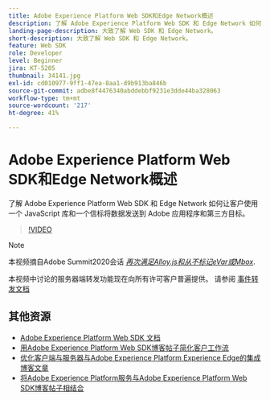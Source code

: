 ```yaml
---
title: Adobe Experience Platform Web SDK和Edge Network概述
description: 了解 Adobe Experience Platform Web SDK 和 Edge Network 如何让客户使用一个 JavaScript 库和一个信标将数据发送到 Adobe 应用程序和第三方目标。
landing-page-description: 大致了解 Web SDK 和 Edge Network。
short-description: 大致了解 Web SDK 和 Edge Network。
feature: Web SDK
role: Developer
level: Beginner
jira: KT-5205
thumbnail: 34141.jpg
exl-id: cd010977-9ff1-47ea-8aa1-d9b913ba846b
source-git-commit: adbe8f4476340abddebbf9231e3dde44ba328063
workflow-type: tm+mt
source-wordcount: '217'
ht-degree: 41%

---
```


# Adobe Experience Platform Web SDK和Edge Network概述

了解 Adobe Experience Platform Web SDK 和 Edge Network 如何让客户使用一个 JavaScript 库和一个信标将数据发送到 Adobe 应用程序和第三方目标。

>[!VIDEO](https://video.tv.adobe.com/v/34141?quality=12&learn=on)

>[!NOTE]
>
>本视频摘自Adobe Summit2020会话 *[再次满足Alloy.js和从不标记eVar或Mbox](https://business.adobe.com/summit/2020/with-alloy-js-never-tag-for-an-evar-or-mbox-again.html)*.
>
>本视频中讨论的服务器端转发功能现在向所有许可客户普遍提供。 请参阅 [事件转发文档](https://experienceleague.adobe.com/docs/experience-platform/tags/event-forwarding/overview.html)

## 其他资源

* [Adobe Experience Platform Web SDK 文档](https://experienceleague.adobe.com/docs/experience-platform/edge/home.html?lang=zh-Hans)
* [用Adobe Experience Platform Web SDK博客帖子简化客户工作流](https://medium.com/adobetech/simplifying-customer-workflows-with-adobe-experience-platform-web-sdk-4e54fe134f4a)
* [优化客户端与服务器与Adobe Experience Platform Experience Edge的集成博客文章](https://medium.com/adobetech/streamlining-client-server-integrations-with-adobe-experience-platform-experience-edge-1caaef887172)
* [将Adobe Experience Platform服务与Adobe Experience Platform Web SDK博客帖子相结合](https://medium.com/adobetech/unify-your-adobe-experience-platform-services-with-adobe-experience-platform-web-sdk-75cf6851a9fc)
